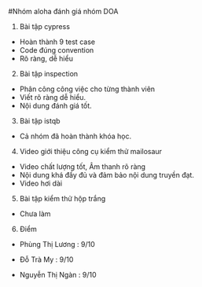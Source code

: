 ﻿#Nhóm aloha đánh giá nhóm DOA
1. Bài tập cypress
- Hoàn thành 9 test case
- Code đúng convention
- Rõ ràng, dễ hiểu
2. Bài tập inspection
- Phân công công việc cho từng thành viên
- Viết rõ ràng dễ hiểu.
- Nội dung đánh giá tốt.
3. Bài tập istqb
- Cả nhóm đã hoàn thành khóa học.
4. Video giới thiệu công cụ kiểm thử mailosaur
- Video chất lượng tốt, Âm thanh rõ ràng
- Nội dung khá đầy đủ và đảm bảo nội dung truyền đạt.
- Video hơi dài
5. Bài tập kiểm thử hộp trắng
- Chưa làm
6. Điểm
- Phùng Thị Lương : 9/10

- Đỗ Trà My : 9/10

- Nguyễn Thị Ngàn : 9/10